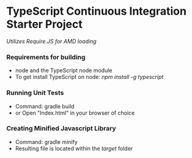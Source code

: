 TypeScript Continuous Integration Starter Project
=========
*Utilizes Require.JS for AMD loading*

### Requirements for building
 * node and the TypeScript node module
 * To get install TypeScript on node: *npm install -g typescript*

### Running Unit Tests
 * Command: gradle build
 * or Open "Index.html" in your browser of choice

### Creating Minified Javascript Library
 * Command: gradle minify
 * Resulting file is located within the *target* folder
